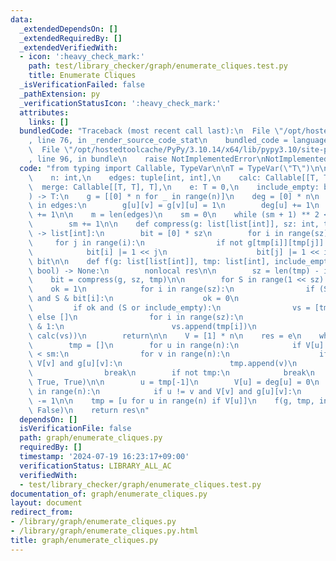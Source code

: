 ```yaml
---
data:
  _extendedDependsOn: []
  _extendedRequiredBy: []
  _extendedVerifiedWith:
  - icon: ':heavy_check_mark:'
    path: test/library_checker/graph/enumerate_cliques.test.py
    title: Enumerate Cliques
  _isVerificationFailed: false
  _pathExtension: py
  _verificationStatusIcon: ':heavy_check_mark:'
  attributes:
    links: []
  bundledCode: "Traceback (most recent call last):\n  File \"/opt/hostedtoolcache/PyPy/3.10.14/x64/lib/pypy3.10/site-packages/onlinejudge_verify/documentation/build.py\"\
    , line 76, in _render_source_code_stat\n    bundled_code = language.bundle(\n\
    \  File \"/opt/hostedtoolcache/PyPy/3.10.14/x64/lib/pypy3.10/site-packages/onlinejudge_verify/languages/python.py\"\
    , line 96, in bundle\n    raise NotImplementedError\nNotImplementedError\n"
  code: "from typing import Callable, TypeVar\n\nT = TypeVar(\"T\")\n\n\ndef enumerate_cliques(\n\
    \    n: int,\n    edges: tuple[int, int],\n    calc: Callable[[T, T], T],\n  \
    \  merge: Callable[[T, T], T],\n    e: T = 0,\n    include_empty: bool = False,\n\
    ) -> T:\n    g = [[0] * n for _ in range(n)]\n    deg = [0] * n\n    for u, v\
    \ in edges:\n        g[u][v] = g[v][u] = 1\n        deg[u] += 1\n        deg[v]\
    \ += 1\n\n    m = len(edges)\n    sm = 0\n    while (sm + 1) ** 2 <= 2 * m:\n\
    \        sm += 1\n\n    def compress(g: list[list[int]], sz: int, tmp: list[int])\
    \ -> list[int]:\n        bit = [0] * sz\n        for i in range(sz):\n       \
    \     for j in range(i):\n                if not g[tmp[i]][tmp[j]]:\n        \
    \            bit[i] |= 1 << j\n                    bit[j] |= 1 << i\n        return\
    \ bit\n\n    def f(g: list[list[int]], tmp: list[int], include_empty: bool, inner:\
    \ bool) -> None:\n        nonlocal res\n\n        sz = len(tmp) - inner\n    \
    \    bit = compress(g, sz, tmp)\n\n        for S in range(1 << sz):\n        \
    \    ok = 1\n            for i in range(sz):\n                if (S >> i) & 1\
    \ and S & bit[i]:\n                    ok = 0\n                    break\n   \
    \         if ok and (S or include_empty):\n                vs = [tmp[-1]] if inner\
    \ else []\n                for i in range(sz):\n                    if (S >> i)\
    \ & 1:\n                        vs.append(tmp[i])\n                res = merge(res,\
    \ calc(vs))\n        return\n\n    V = [1] * n\n    res = e\n    while True:\n\
    \        tmp = []\n        for u in range(n):\n            if V[u] and deg[u]\
    \ < sm:\n                for v in range(n):\n                    if u != v and\
    \ V[v] and g[u][v]:\n                        tmp.append(v)\n                tmp.append(u)\n\
    \                break\n        if not tmp:\n            break\n        f(g, tmp,\
    \ True, True)\n\n        u = tmp[-1]\n        V[u] = deg[u] = 0\n        for v\
    \ in range(n):\n            if u != v and V[v] and g[u][v]:\n                deg[v]\
    \ -= 1\n\n    tmp = [u for u in range(n) if V[u]]\n    f(g, tmp, include_empty,\
    \ False)\n    return res\n"
  dependsOn: []
  isVerificationFile: false
  path: graph/enumerate_cliques.py
  requiredBy: []
  timestamp: '2024-07-19 16:23:17+09:00'
  verificationStatus: LIBRARY_ALL_AC
  verifiedWith:
  - test/library_checker/graph/enumerate_cliques.test.py
documentation_of: graph/enumerate_cliques.py
layout: document
redirect_from:
- /library/graph/enumerate_cliques.py
- /library/graph/enumerate_cliques.py.html
title: graph/enumerate_cliques.py
---
```

